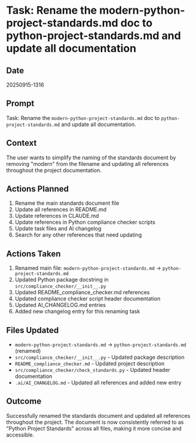 # Task: Rename the modern-python-project-standards.md doc to python-project-standards.md and update all documentation

## Date
20250915-1316

## Prompt
Task: Rename the `modern-python-project-standards.md` doc to `python-project-standards.md` and update all documentation.

## Context
The user wants to simplify the naming of the standards document by removing "modern" from the filename and updating all references throughout the project documentation.

## Actions Planned
1. Rename the main standards document file
2. Update all references in README.md
3. Update references in CLAUDE.md
4. Update references in Python compliance checker scripts
5. Update task files and AI changelog
6. Search for any other references that need updating

## Actions Taken
1. Renamed main file: `modern-python-project-standards.md` → `python-project-standards.md`
2. Updated Python package docstring in `src/compliance_checker/__init__.py`
3. Updated README_compliance_checker.md references
4. Updated compliance checker script header documentation
5. Updated AI_CHANGELOG.md entries
6. Added new changelog entry for this renaming task

## Files Updated
- `modern-python-project-standards.md` → `python-project-standards.md` (renamed)
- `src/compliance_checker/__init__.py` - Updated package description
- `README_compliance_checker.md` - Updated project description
- `src/compliance_checker/check_standards.py` - Updated header documentation
- `.ai/AI_CHANGELOG.md` - Updated all references and added new entry

## Outcome
Successfully renamed the standards document and updated all references throughout the project. The document is now consistently referred to as "Python Project Standards" across all files, making it more concise and accessible.